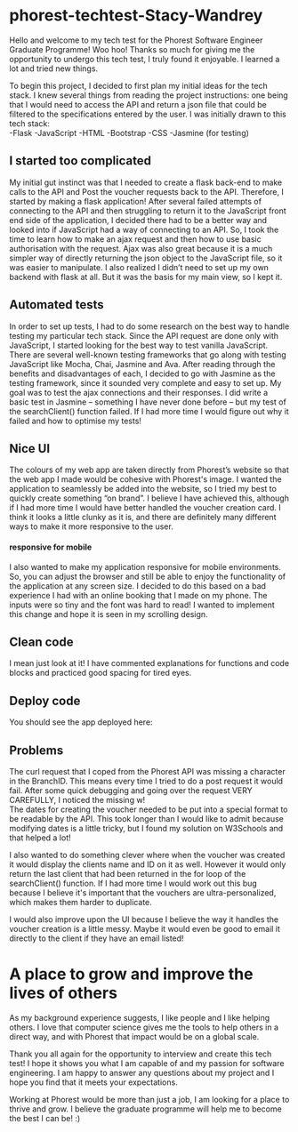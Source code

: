 # phorest-techtest-Stacy-Wandrey
Hello and welcome to my tech test for the Phorest Software Engineer Graduate Programme! Woo hoo! Thanks so much for giving me the opportunity to undergo this tech test, I truly found it enjoyable. I learned a lot and tried new things. 

To begin this project, I decided to first plan my initial ideas for the tech stack. I knew several things from reading the project instructions: one being that I would need to access the API and return a json file that could be filtered to the specifications entered by the user. I was initially drawn to this tech stack:  
-Flask 
-JavaScript 
-HTML
-Bootstrap
-CSS 
-Jasmine (for testing) 

## I started too complicated 
My initial gut instinct was that I needed to create a flask back-end to make calls to the API and Post the voucher requests back to the API. Therefore, I started by making a flask application! After several failed attempts of connecting to the API and then struggling to return it to the JavaScript front end side of the application, I decided there had to be a better way and looked into if JavaScript had a way of connecting to an API. So, I took the time to learn how to make an ajax request and then how to use basic authorisation with the request. Ajax was also great because it is a much simpler way of directly returning the json object to the JavaScript file, so it was easier to manipulate. I also realized I didn’t need to set up my own backend with flask at all. But it was the basis for my main view, so I kept it. 

## Automated tests
 
In order to set up tests, I had to do some research on the best way to handle testing my particular tech stack. Since the API request are done only with JavaScript, I started looking for the best way to test vanilla JavaScript. There are several well-known testing frameworks that go along with testing JavaScript like Mocha, Chai, Jasmine and Ava. After reading through the benefits and disadvantages of each, I decided to go with Jasmine as the testing framework, since it sounded very complete and easy to set up. My goal was to test the ajax connections and their responses. I did write a basic test in Jasmine – something I have never done before – but my test of the searchClient() function failed. If I had more time I would figure out why it failed and how to optimise my tests! 

## Nice UI
The colours of my web app are taken directly from Phorest’s website so that the web app I made would be cohesive with Phorest's image. I wanted the application to seamlessly be added into the website, so I tried my best to quickly create something “on brand”.  I believe I have achieved this, although if I had more time I would have better handled the voucher creation card. I think it looks a little clunky as it is, and there are definitely many different ways to make it more responsive to the user.  

#### responsive for mobile 
I also wanted to make my application responsive for mobile environments. So, you can adjust the browser and still be able to enjoy the functionality of the application at any screen size. I decided to do this based on a bad experience I had with an online booking that I made on my phone. The inputs were so tiny and the font was hard to read! I wanted to implement this change and hope it is seen in my scrolling design.  

## Clean code
I mean just look at it! I have commented explanations for functions and code blocks and practiced good spacing for tired eyes. 

## Deploy code 
You should see the app deployed here: 

## Problems
The curl request that I coped from the Phorest API was missing a character in the BranchID. This means every time I tried to do a post request it would fail. After some quick debugging and going over the request VERY CAREFULLY, I noticed the missing w!  
The dates for creating the voucher needed to be put into a special format to be readable by the API. This took longer than I would like to admit because modifying dates is a little tricky, but I found my solution on W3Schools and that helped a lot! 

I also wanted to do something clever where when the voucher was created it would display the clients name and ID on it as well. However it would only return the last client that had been returned in the for loop of the searchClient() function. If I had more time I would work out this bug because I believe it's important that the vouchers are ultra-personalized, which makes them harder to duplicate. 

I would also improve upon the UI because I believe the way it handles the voucher creation is a little messy. Maybe it would even be good to email it directly to the client if they have an email listed! 

# A place to grow and improve the lives of others
As my background experience suggests, I like people and I like helping others. I love that computer science gives me the tools to help others in a direct way, and with Phorest that impact would be on a global scale.  

Thank you all again for the opportunity to interview and create this tech test! I hope it shows you what I am capable of and my passion for software engineering. I am happy to answer any questions about my project and I hope you find that it meets your expectations. 

Working at Phorest would be more than just a job, I am looking for a place to thrive and grow. I believe the graduate programme will help me to become the best I can be! :)

